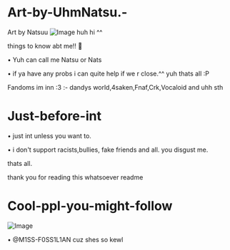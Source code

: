 # Art-by-UhmNatsu.-
Art by Natsuu ![Image](https://github.com/user-attachments/assets/e99afb6a-6a37-4b2e-8f55-79ba17088a73)
huh hi ^^

things to know abt me!! 🎀

• Yuh can call me Natsu or Nats 

• if ya have any probs i can quite help if we r close.^^
 yuh thats all :P

 Fandoms im inn :3 :- dandys world,4saken,Fnaf,Crk,Vocaloid
 and uhh sth 
# Just-before-int 

• just int unless you want to.

• i don't support racists,bullies, fake friends and all. you disgust me. 

thats all.

thank you for reading this whatsoever readme 


# Cool-ppl-you-might-follow
![Image](https://github.com/user-attachments/assets/7a50b24b-5c56-4a47-9fe1-46839dcf4c5d)

• @M1SS-F0SS1L1AN cuz shes so kewl
